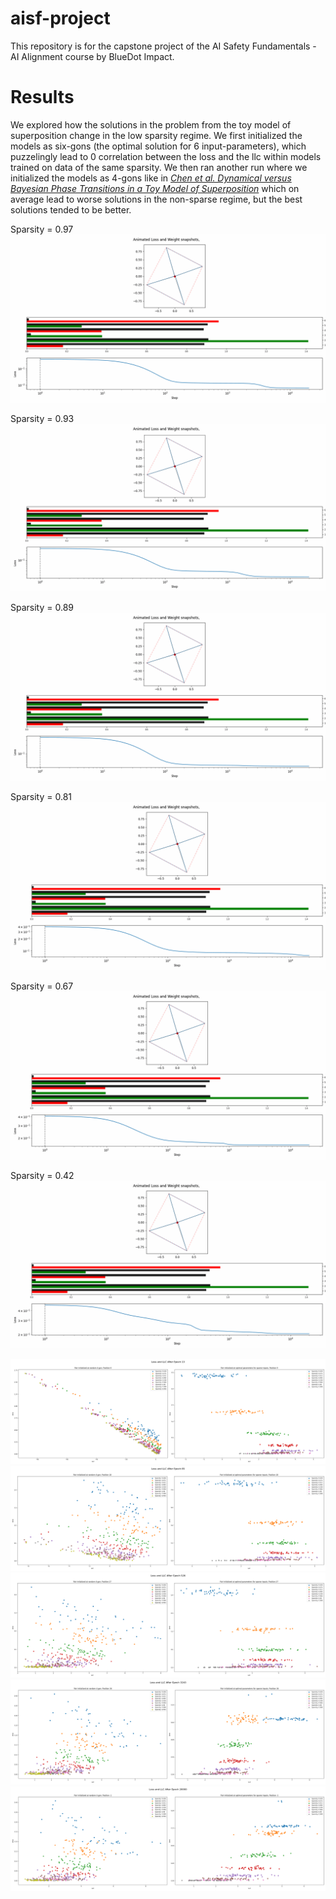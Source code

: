 
# aisf-project
This repository is for the capstone project of the AI Safety Fundamentals - AI Alignment course by BlueDot Impact.

# Results

We explored how the solutions in the problem from the toy model of superposition change in the low sparsity regime.
We first initialized the models as six-gons (the optimal solution for 6 input-parameters), which puzzelingly lead to 0 correlation between the loss and the llc within models trained on data of the same sparsity. We then ran another run where we initialized the models as 4-gons like in *[Chen et al. Dynamical versus Bayesian Phase Transitions in a Toy Model of Superposition](https://arxiv.org/abs/2310.06301)* which on average lead to worse solutions in the non-sparse regime, but the best solutions tended to be better.


Sparsity = 0.97
![video](https://github.com/anogassis/aisf-project/blob/main/results/polygon_animation_sparsity_0.9795319242856495_index_300.gif)

Sparsity = 0.93
![video](https://github.com/anogassis/aisf-project/blob/main/results/polygon_animation_sparsity_0.9378234759778836_index_200.gif)

Sparsity = 0.89
![video](https://github.com/anogassis/aisf-project/blob/main/results/polygon_animation_sparsity_0.8916319767781041_index_150.gif)

Sparsity = 0.81
![video](https://github.com/anogassis/aisf-project/blob/main/results/polygon_animation_sparsity_0.8111243971624382_index_100.gif)

Sparsity = 0.67
![video](https://github.com/anogassis/aisf-project/blob/main/results/polygon_animation_sparsity_0.6708070121920944_index_50.gif)

Sparsity = 0.42
![video](https://github.com/anogassis/aisf-project/blob/main/results/polygon_animation_sparsity_0.42624657926256726_index_0.gif)

![image](https://raw.githubusercontent.com/anogassis/aisf-project/c33865e412ccef176766245292ef89d416da8c6a/results/loss_vs_llc_epoch_13.png)
![image](https://raw.githubusercontent.com/anogassis/aisf-project/main/results/loss_vs_llc_epoch_85.png)
![image](https://raw.githubusercontent.com/anogassis/aisf-project/main/results/loss_vs_llc_epoch_526.png)
![image](https://raw.githubusercontent.com/anogassis/aisf-project/main/results/loss_vs_llc_epoch_3243.png)
![image](https://raw.githubusercontent.com/anogassis/aisf-project/main/results/loss_vs_llc_epoch_20000.png)




<!-- - [ ] there was also this thing in the original paper relating to the sparsity. We should probably check how our results relate to that. -->
